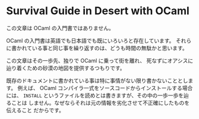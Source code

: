 Survival Guide in Desert with OCaml
===========================================

この文章は OCaml の入門書ではありません。

OCaml の入門書は英語でも日本語でも既にいろいろと存在しています。
それらに書かれている事と同じ事を繰り返すのは、どうも時間の無駄かと思います。

この文章はその一歩先、独りで OCaml に乗って街を離れ、
死なずにオアシスに辿り着くための砂漠の地図を提供するつもりです。

既存のドキュメントに書かれている事は特に事情がない限り書かないこととします。
例えば、 OCaml コンパイラ一式をソースコードからインストールする場合には、
`INSTALL` というファイルを読めとは書きますが、その中の一歩一歩を辿ることは
しません。なぜならそれは元の情報を劣化させて不正確にしたものを伝えること
だからです。
